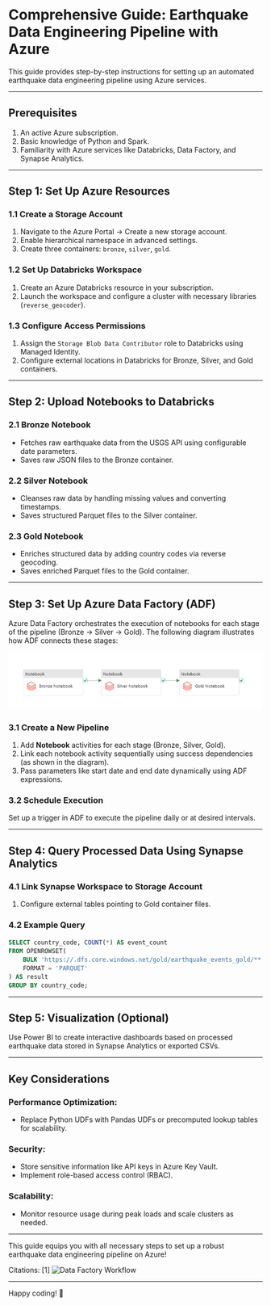# Comprehensive Guide: Earthquake Data Engineering Pipeline with Azure

This guide provides step-by-step instructions for setting up an automated earthquake data engineering pipeline using Azure services.

---

## Prerequisites
1. An active Azure subscription.
2. Basic knowledge of Python and Spark.
3. Familiarity with Azure services like Databricks, Data Factory, and Synapse Analytics.

---

## Step 1: Set Up Azure Resources

### 1.1 Create a Storage Account
1. Navigate to the Azure Portal → Create a new storage account.
2. Enable hierarchical namespace in advanced settings.
3. Create three containers: `bronze`, `silver`, `gold`.

### 1.2 Set Up Databricks Workspace
1. Create an Azure Databricks resource in your subscription.
2. Launch the workspace and configure a cluster with necessary libraries (`reverse_geocoder`).

### 1.3 Configure Access Permissions
1. Assign the `Storage Blob Data Contributor` role to Databricks using Managed Identity.
2. Configure external locations in Databricks for Bronze, Silver, and Gold containers.

---

## Step 2: Upload Notebooks to Databricks

### 2.1 Bronze Notebook
- Fetches raw earthquake data from the USGS API using configurable date parameters.
- Saves raw JSON files to the Bronze container.

### 2.2 Silver Notebook
- Cleanses raw data by handling missing values and converting timestamps.
- Saves structured Parquet files to the Silver container.

### 2.3 Gold Notebook
- Enriches structured data by adding country codes via reverse geocoding.
- Saves enriched Parquet files to the Gold container.

---

## Step 3: Set Up Azure Data Factory (ADF)

Azure Data Factory orchestrates the execution of notebooks for each stage of the pipeline (Bronze → Silver → Gold). The following diagram illustrates how ADF connects these stages:

![Data Factory Workflow](https://raw.githubusercontent.com/devarshvora/Earthquake-Azure-Data-Engineering-Pipeline/main/Data%20factory%20Workflow.png)


### 3.1 Create a New Pipeline
1. Add **Notebook** activities for each stage (Bronze, Silver, Gold).
2. Link each notebook activity sequentially using success dependencies (as shown in the diagram).
3. Pass parameters like start date and end date dynamically using ADF expressions.

### 3.2 Schedule Execution
Set up a trigger in ADF to execute the pipeline daily or at desired intervals.

---

## Step 4: Query Processed Data Using Synapse Analytics

### 4.1 Link Synapse Workspace to Storage Account
1. Configure external tables pointing to Gold container files.

### 4.2 Example Query
```sql
SELECT country_code, COUNT(*) AS event_count
FROM OPENROWSET(
    BULK 'https://.dfs.core.windows.net/gold/earthquake_events_gold/**',
    FORMAT = 'PARQUET'
) AS result
GROUP BY country_code;
```

---

## Step 5: Visualization (Optional)

Use Power BI to create interactive dashboards based on processed earthquake data stored in Synapse Analytics or exported CSVs.

---

## Key Considerations

### Performance Optimization:
- Replace Python UDFs with Pandas UDFs or precomputed lookup tables for scalability.

### Security:
- Store sensitive information like API keys in Azure Key Vault.
- Implement role-based access control (RBAC).

### Scalability:
- Monitor resource usage during peak loads and scale clusters as needed.

---

This guide equips you with all necessary steps to set up a robust earthquake data engineering pipeline on Azure!

Citations:
[1] ![Data Factory Workflow](Data-factory.jpg)

---

Happy coding! 🚀

